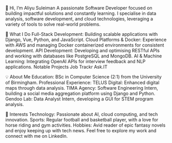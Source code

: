 👋 Hi, I’m Aliyu Suleiman
A passionate Software Developer focused on building impactful solutions and constantly learning. I specialise in data analysis, software development, and cloud technologies, leveraging a variety of tools to solve real-world problems.

🔧 What I Do
Full-Stack Development: Building scalable applications with Django, Vue, Python, and JavaScript.
Cloud Platforms & Docker: Experience with AWS and managing Docker containerized environments for consistent development.
API Development: Developing and optimising RESTful APIs and working with databases like PostgreSQL and MongoDB.
AI & Machine Learning: Integrating OpenAI APIs for interview feedback and NLP applications.
Notable Projects
Job Trackr
Ask.IT

💡 About Me
Education: BSc in Computer Science (2:1) from the University of Birmingham.
Professional Experience:
TELUS Digital: Enhanced digital maps through data analysis.
TIMA Agency: Software Engineering Intern, building a social media aggregation platform using Django and Python.
Gendoo Lab: Data Analyst Intern, developing a GUI for STEM program analysis.

🌟 Interests
Technology: Passionate about AI, cloud computing, and tech innovation.
Sports: Regular football and basketball player, with a love for horse riding and gym activities.
Hobbies: Avid reader of epic fantasy novels and enjoy keeping up with tech news.
Feel free to explore my work and connect with me on LinkedIn.
